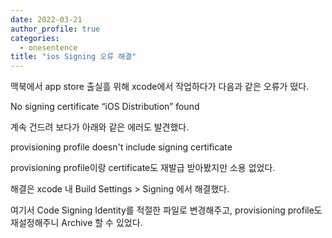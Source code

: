 ```yaml
---
date: 2022-03-21
author_profile: true
categories:
  - onesentence
title: "ios Signing 오류 해결"
---
```


맥북에서 app store 출실흘 위해 xcode에서 작업하다가 다음과 같은 오류가 떴다.

  No signing certificate “iOS Distribution” found

계속 건드려 보다가 아래와 같은 에러도 발견했다.

  provisioning profile doesn't include signing certificate

provisioning profile이랑 certificate도 재발급 받아봤지만 소용 없었다.



해결은 xcode 내 Build Settings > Signing 에서 해결했다.

여기서 Code Signing Identity를 적절한 파일로 변경해주고, provisioning profile도 재설정해주니 Archive 할 수 있었다.